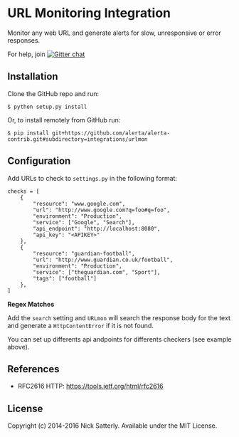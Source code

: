 URL Monitoring Integration
==========================

Monitor any web URL and generate alerts for slow, unresponsive or error responses.

For help, join [![Gitter chat](https://badges.gitter.im/alerta/chat.png)](https://gitter.im/alerta/chat)

Installation
------------

Clone the GitHub repo and run:

    $ python setup.py install

Or, to install remotely from GitHub run:

    $ pip install git+https://github.com/alerta/alerta-contrib.git#subdirectory=integrations/urlmon


Configuration
-------------

Add URLs to check to `settings.py` in the following format:

```
checks = [
    {
        "resource": "www.google.com",
        "url": "http://www.google.com?q=foo#q=foo",
        "environment": "Production",
        "service": ["Google", "Search"],
        "api_endpoint": "http://localhost:8080",
        "api_key": "<APIKEY>"
    },
    {
        "resource": "guardian-football",
        "url": "http://www.guardian.co.uk/football",
        "environment": "Production",
        "service": ["theguardian.com", "Sport"],
        "tags": ["football"]
    },
]
```

**Regex Matches**

Add the `search` setting and `URLmon` will search the response body for the
text and generate a `HttpContentError` if it is not found.

You can set up differents api andpoints for differents checkers (see example above).

References
----------

  * RFC2616 HTTP: https://tools.ietf.org/html/rfc2616

License
-------

Copyright (c) 2014-2016 Nick Satterly. Available under the MIT License.
